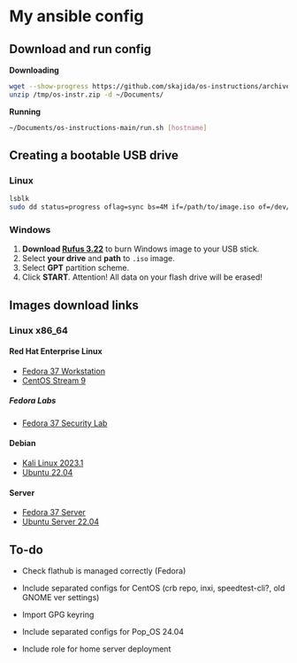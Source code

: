 # My ansible config

## Download and run config

**Downloading**

```bash
wget --show-progress https://github.com/skajida/os-instructions/archive/refs/heads/main.zip -O /tmp/os-instr.zip
unzip /tmp/os-instr.zip -d ~/Documents/
```

**Running**

```bash
~/Documents/os-instructions-main/run.sh [hostname]
```

## Creating a bootable USB drive

### Linux

```bash
lsblk
sudo dd status=progress oflag=sync bs=4M if=/path/to/image.iso of=/dev/sd?
```

### Windows

1. **Download [Rufus 3.22](https://github.com/pbatard/rufus/releases/download/v3.22/rufus-3.22.exe)** to burn  Windows image to your USB stick.
2. Select **your drive** and **path** to `.iso` image.
3. Select **GPT** partition scheme.
4. Click **START**. Attention! All data on your flash drive will be erased!

## Images download links

### Linux x86_64

#### Red Hat Enterprise Linux

* [Fedora 37 Workstation](https://mirror.linux-ia64.org/fedora/linux/releases/37/Workstation/x86_64/iso/Fedora-Workstation-Live-x86_64-37-1.7.iso)
* [CentOS Stream 9](https://mirror.stream.centos.org/9-stream/BaseOS/x86_64/iso/CentOS-Stream-9-latest-x86_64-dvd1.iso)

##### Fedora Labs
* [Fedora 37 Security Lab](https://mirror.karneval.cz/pub/linux/fedora-alt/releases/37/Labs/x86_64/iso/Fedora-Security-Live-x86_64-37-1.7.iso)

#### Debian

* [Kali Linux 2023.1](https://cdimage.kali.org/kali-2023.1/kali-linux-2023.1-installer-amd64.iso)
* [Ubuntu 22.04](https://releases.ubuntu.com/22.04/ubuntu-22.04.2-desktop-amd64.iso)

#### Server

* [Fedora 37 Server](https://mirror.linux-ia64.org/fedora/linux/releases/37/Server/x86_64/iso/Fedora-Server-dvd-x86_64-37-1.7.iso)
* [Ubuntu Server 22.04](https://releases.ubuntu.com/22.04/ubuntu-22.04.2-live-server-amd64.iso)

## To-do

* Check flathub is managed correctly (Fedora)
* Include separated configs for CentOS (crb repo, inxi, speedtest-cli?, old GNOME ver settings)
* Import GPG keyring

* Include separated configs for Pop_OS 24.04
* Include role for home server deployment
